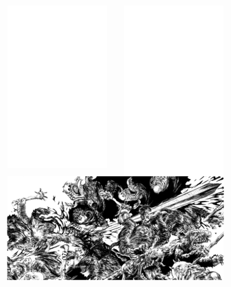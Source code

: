 
<a href="https://github.com/niccolo-fato" target="_blank"> <img align="left" width="46%" src="metrics.svg" display=flex> </a>
<a href="https://anilist.co/user/Nick666/" target="_blank"> <img align="right" width="46%" src="metrics.personal.anilist.svg" alt="cplusplus" display=flex/> </a>
<a><img align="center" width="1000" src="./photos/gatsu2.png"></a>


